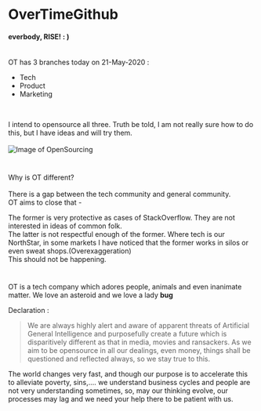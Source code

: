 # OverTimeGithub
#### everbody, **RISE!** : )
<br>OT has 3 branches today on 21-May-2020 :
<br>
 - Tech
 - Product
 - Marketing
<br>

I intend to opensource all three. Truth be told, I am not really sure
how to do this, but I have ideas and will try them.<br><br>
![Image of OpenSourcing](/assets/picturesOpensourcing.svg)

#

Why is OT different?<br><br>
There is a gap between the tech community and general community.<br>
OT aims to close that - <br>

The former is very protective as cases of StackOverflow. They are not interested in ideas of common folk.<br>
The latter is not respectful enough of the former. Where tech is our NorthStar, 
in some markets I have noticed that the former works in silos or even sweat shops.(Overexaggeration)<br>
This should not be happening.<br>

#

OT is a tech company which adores people, animals and even inanimate matter. We love an asteroid and we love a lady **bug**<br>

Declaration : 
> We are always highly alert and aware of apparent threats of Artificial General Intelligence and purposefully create a future which is disparitively different as that in media, movies and ransackers. As we aim to be opensource in all our dealings, even money, things shall be questioned and reflected always, so we stay true to this.

The world changes very fast, and though our purpose is to accelerate this to alleviate poverty, sins,.... we understand business cycles and people
are not very understanding sometimes, so, may our thinking evolve, our processes may lag and we need your help there to be patient with us.
